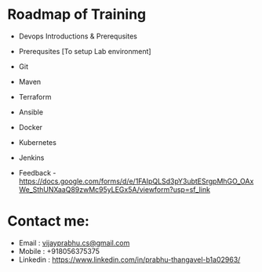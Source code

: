 # Roadmap of Training

* Devops Introductions & Prerequsites
* Prerequsites [To setup Lab environment] 
* Git  
* Maven 
* Terraform 
* Ansible
* Docker
* Kubernetes
* Jenkins
    
* Feedback - https://docs.google.com/forms/d/e/1FAIpQLSd3pY3ubtESrgpMhGO_OAxWe_SthUNXaaQ89zwMc95yLEGx5A/viewform?usp=sf_link

# Contact me:
* Email     : vijayprabhu.cs@gmail.com
* Mobile    : +918056375375
* Linkedin  : https://www.linkedin.com/in/prabhu-thangavel-b1a02963/
